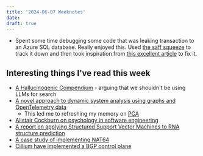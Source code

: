 ```yaml
---
title: '2024-06-07 Weeknotes'
date: 
draft: true
---
```

- Spent some time debugging some code that was leaking transaction to an Azure SQL database. Really enjoyed this. Used [the saff squeeze](https://tidyfirst.substack.com/p/the-saff-squeeze) to track it down and then took inspiration from [this excellent article](https://www.sommarskog.se/error_handling/Part1.html) to fix it.

## Interesting things I've read this week
- [A Hallucinogenic Compendium](https://cyberneticforests.substack.com/p/a-hallucinogenic-compendium) - arguing that we shouldn't be using LLMs for search
- [A novel approach to dynamic system analysis using graphs and OpenTelemetry data](https://acnsci.org/journal/index.php/jec/article/view/728/734)
  - This led me to refreshing my memory on [PCA](https://en.wikipedia.org/wiki/Principal_component_analysis)
- [Alistair Cockburn on psychology in software engineering](https://web.archive.org/web/20140329203655/http://alistair.cockburn.us/Characterizing+people+as+non-linear,+first-order+components+in+software+development)
- [A report on applying Structured Support Vector Machines to RNA structure prediction](https://media.licdn.com/dms/document/media/D561FAQFOD3mCROBgGA/feedshare-document-pdf-analyzed/0/1716554516389?e=1718236800&v=beta&t=r2byiHiY5OYliuOS-hEBgmPXY5mLfmQXygGsXzFK4Jw)
- [A case study of implementing NAT64](https://ipng.ch/s/articles/2024/05/25/nat64-1.html)
- [Cillium have implemented a BGP control plane](https://docs.cilium.io/en/latest/network/bgp-control-plane/bgp-control-plane-v2/)
